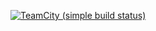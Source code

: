 
[![TeamCity (simple build status)](https://img.shields.io/badge/Tutorial-Youtube-red.svg)](https://youtu.be/j6a3G9nwLA0)

